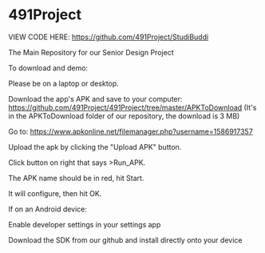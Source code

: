 # 491Project
VIEW CODE HERE: https://github.com/491Project/StudiBuddi

The Main Repository for our Senior Design Project


To download and demo:

Please be on a laptop or desktop.

Download the app's APK and save to your computer: https://github.com/491Project/491Project/tree/master/APKToDownload
(It's in the APKToDownload folder of our repository, the download is 3 MB)

Go to: https://www.apkonline.net/filemanager.php?username=1586917357

Upload the apk by clicking the "Upload APK" button.

Click button on right that says >Run_APK.

The APK name should be in red, hit Start.

It will configure, then hit OK.



If on an Android device:

Enable developer settings in your settings app

Download the SDK from our github and install directly onto your device

